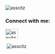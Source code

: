 <p align="left"> <img src="https://komarev.com/ghpvc/?username=asscitz&label=Profile%20views&color=0e75b6&style=flat" alt="asscitz" /> </p>

<h3 align="left">Connect with me:</h3>
<p align="left">
<a href="https://discord.gg/asscitz" target="blank"><img align="center" src="https://raw.githubusercontent.com/rahuldkjain/github-profile-readme-generator/master/src/images/icons/Social/discord.svg" alt="asscitz" height="30" width="40" /></a>
</p>


<p>&nbsp;<img align="center" src="https://github-readme-stats.vercel.app/api?username=asscitz&show_icons=true&locale=en" alt="asscitz" /></p>

